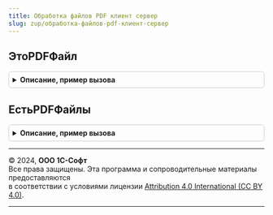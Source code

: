 ```yaml
---
title: Обработка файлов PDF клиент сервер
slug: zup/обработка-файлов-pdf-клиент-сервер
---
```



## ЭтоPDFФайл
<details style="margin: 1em 0; padding: 0.5em; border: 1px solid #ccc; border-radius: 6px;">

<summary style="font-weight: bold; cursor: pointer;">Описание, пример вызова</summary>

```bsl

Функция ЭтоPDFФайл(ИмяФайла) Экспорт
```

Пример вызова
```bsl
Результат = ОбработкаФайловPDFКлиентСервер.ЭтоPDFФайл(ИмяФайла) 
```
</details>

## ЕстьPDFФайлы
<details style="margin: 1em 0; padding: 0.5em; border: 1px solid #ccc; border-radius: 6px;">

<summary style="font-weight: bold; cursor: pointer;">Описание, пример вызова</summary>

```bsl

Функция ЕстьPDFФайлы(ТаблицаФайлов, ИмяПоля) Экспорт
```

Пример вызова
```bsl
Результат = ОбработкаФайловPDFКлиентСервер.ЕстьPDFФайлы(ТаблицаФайлов, ИмяПоля) 
```
</details>

---

© 2024, **ООО 1С-Софт**  
Все права защищены. Эта программа и сопроводительные материалы предоставляются  
в соответствии с условиями лицензии [Attribution 4.0 International (CC BY 4.0)](https://creativecommons.org/licenses/by/4.0/legalcode).

---
